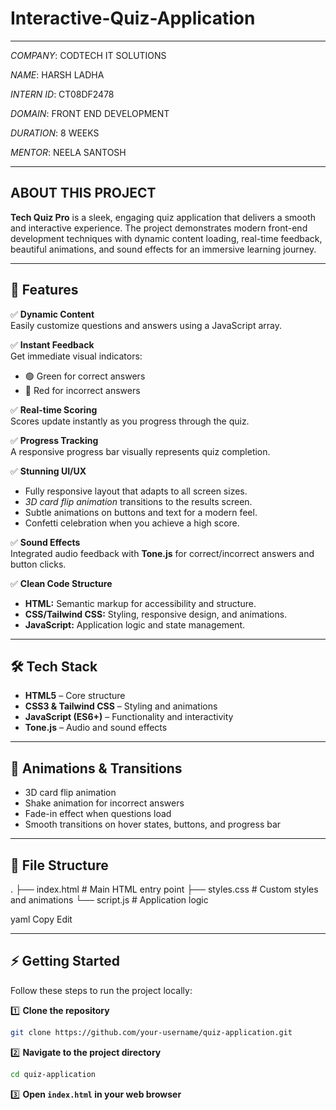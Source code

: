 # Interactive-Quiz-Application

---

*COMPANY*: CODTECH IT SOLUTIONS

*NAME*: HARSH LADHA

*INTERN ID*: CT08DF2478

*DOMAIN*: FRONT END DEVELOPMENT

*DURATION*: 8 WEEKS

*MENTOR*: NEELA SANTOSH

---

## ABOUT THIS PROJECT

**Tech Quiz Pro** is a sleek, engaging quiz application that delivers a smooth and interactive experience. The project demonstrates modern front-end development techniques with dynamic content loading, real-time feedback, beautiful animations, and sound effects for an immersive learning journey.

---

## 🚀 Features

✅ **Dynamic Content**  
Easily customize questions and answers using a JavaScript array.

✅ **Instant Feedback**  
Get immediate visual indicators:  
- 🟢 Green for correct answers  
- 🔴 Red for incorrect answers  

✅ **Real-time Scoring**  
Scores update instantly as you progress through the quiz.

✅ **Progress Tracking**  
A responsive progress bar visually represents quiz completion.

✅ **Stunning UI/UX**  
- Fully responsive layout that adapts to all screen sizes.
- *3D card flip animation* transitions to the results screen.
- Subtle animations on buttons and text for a modern feel.
- Confetti celebration when you achieve a high score.

✅ **Sound Effects**  
Integrated audio feedback with **Tone.js** for correct/incorrect answers and button clicks.

✅ **Clean Code Structure**  
- **HTML:** Semantic markup for accessibility and structure.
- **CSS/Tailwind CSS:** Styling, responsive design, and animations.
- **JavaScript:** Application logic and state management.

---

## 🛠️ Tech Stack

- **HTML5** – Core structure
- **CSS3 & Tailwind CSS** – Styling and animations
- **JavaScript (ES6+)** – Functionality and interactivity
- **Tone.js** – Audio and sound effects

---

## 🎨 Animations & Transitions

- 3D card flip animation
- Shake animation for incorrect answers
- Fade-in effect when questions load
- Smooth transitions on hover states, buttons, and progress bar

---

## 📂 File Structure

.
├── index.html # Main HTML entry point
├── styles.css # Custom styles and animations
└── script.js # Application logic

yaml
Copy
Edit

---

## ⚡ Getting Started

Follow these steps to run the project locally:

1️⃣ **Clone the repository**

```bash
git clone https://github.com/your-username/quiz-application.git
```

2️⃣ **Navigate to the project directory**

```bash
cd quiz-application
```

3️⃣ **Open ```index.html``` in your web browser**
